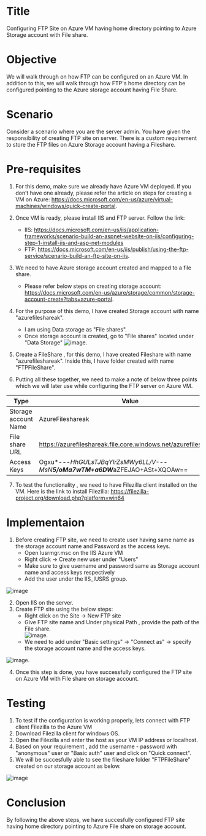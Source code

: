 # Title
Configuring FTP Site on  Azure VM having home directory pointing to Azure Storage account with File share. 

# Objective
We will walk through on how FTP can be configured on an Azure VM. In addition to this, we will walk through how FTP's home directory can be configured pointing to the Azure storage account having File Share. 
		

# Scenario

Consider a scenario where you are the server admin. You have given the responsibility of creating FTP site on server. There is a custom requirement to store the FTP files on Azure Storage account having a Fileshare.

# Pre-requisites

1. For this demo, make sure we already have Azure VM deployed. If you don’t have one already, please refer the article on steps for creating a VM on Azure: https://docs.microsoft.com/en-us/azure/virtual-machines/windows/quick-create-portal.
2. Once VM is ready, please install IIS and FTP server. Follow the link: 
	- IIS: https://docs.microsoft.com/en-us/iis/application-frameworks/scenario-build-an-aspnet-website-on-iis/configuring-step-1-install-iis-and-asp-net-modules
	- FTP: https://docs.microsoft.com/en-us/iis/publish/using-the-ftp-service/scenario-build-an-ftp-site-on-iis. 
3. We need to have Azure  storage account created and mapped to a file share.
	- Please refer below steps on creating storage account: https://docs.microsoft.com/en-us/azure/storage/common/storage-account-create?tabs=azure-portal.
4. For the purpose of this demo, I have created Storage account with name "azurefileshareak". 
	- I am using Data storage as "File shares". 
	- Once storage account is created, go to "File shares" located under "Data Storage" 
		![image](https://user-images.githubusercontent.com/81897348/161428279-a2a5092d-6887-4f18-bbeb-1cc26ff8a613.png).

5. Create  a FileShare , for this demo, I have created Fileshare with name "azurefileshareak".  Inside this, I have folder created with name "FTPFileShare". 
6. Putting all these together, we need to make a note of below three points which we will later use while configuring the FTP server on Azure VM. 



| Type | Value  								           |
| ---- | ---- |
| Storage account Name | AzureFileshareak |
| File share URL       | https://azurefileshareak.file.core.windows.net/azurefileshareak                           |
| Access Keys          | Ogxu*---*HhGULsTJ***BqYlrZsMWy6LL/V*---MsN****5/oMa7wTM+a6DW***aZFEJAO+ASt+XQOAw==  |	
7. To test the functionality , we need to have Filezilla client installed on the VM. Here is the link to install Filezilla: https://filezilla-project.org/download.php?platform=win64
	
	
# Implementaion

1. Before creating FTP site, we need to create user having same name as the storage account name and Password as the access keys. 
	- Open lusrmgr.msc on the IIS Azure VM
	- Right click -> Create new user under "Users"
	- Make sure to give username and password same as Storage account name and access keys respectively
	- Add the user under the IIS_IUSRS group. 

![image](https://user-images.githubusercontent.com/81897348/161435344-09eaf978-07bc-4c18-8106-545063d21cb4.png)

2. Open IIS on the server. 
3. Create FTP site using the below steps: 
   - Right click on the Site -> New FTP site
   - Give FTP site name and Under physical Path , provide the path of the File share. 			
	![image](https://user-images.githubusercontent.com/81897348/161435409-8746bd96-943a-4e73-9527-6cf717a6f4fa.png).	
   - We need to add under "Basic settings" ->  "Connect as" -> specify the storage account name and the access keys.



![image](https://user-images.githubusercontent.com/81897348/161435442-78938dbf-fb7f-4f71-8eac-4964eed27dd2.png).

4. Once this step is done, you have successfully configured the FTP site on Azure VM with File share on storage account. 
 
		
		
		
# Testing

1. To test if the configuration is working properly, lets connect with FTP client Filezilla to the Azure VM
1. Download Filezilla client for windows OS.
1. Open the Filezilla and enter the host as your VM IP address or localhost.
1. Based on your requirement , add the username - password with "anonymous" user or "Basic auth" user and click on "Quick connect". 
1. We will be succesfully able to see the fileshare folder "FTPFileShare" created on our storage account as below. 

![image](https://user-images.githubusercontent.com/81897348/161435758-bf241b63-1ca2-4c86-8b60-bf209a9b2800.png)

# Conclusion

By following the above steps, we have succesfully configured FTP site having home directory pointing to Azure File share on storage account. 
